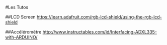 #Les Tutos

##LCD Screen
https://learn.adafruit.com/rgb-lcd-shield/using-the-rgb-lcd-shield

##Accéléromètre
http://www.instructables.com/id/Interfacing-ADXL335-with-ARDUINO/